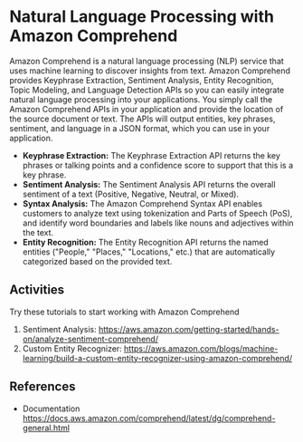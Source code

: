 # Natural Language Processing with Amazon Comprehend


Amazon Comprehend is a natural language processing (NLP) service that uses machine learning to discover insights from text. Amazon Comprehend provides Keyphrase Extraction, Sentiment Analysis, Entity Recognition, Topic Modeling, and Language Detection APIs so you can easily integrate natural language processing into your applications. You simply call the Amazon Comprehend APIs in your application and provide the location of the source document or text. The APIs will output entities, key phrases, sentiment, and language in a JSON format, which you can use in your application.

- **Keyphrase Extraction:**
The Keyphrase Extraction API returns the key phrases or talking points and a confidence score to support that this is a key phrase.
- **Sentiment Analysis:**
The Sentiment Analysis API returns the overall sentiment of a text (Positive, Negative, Neutral, or Mixed).
- **Syntax Analysis:**
The Amazon Comprehend Syntax API enables customers to analyze text using tokenization and Parts of Speech (PoS), and identify word boundaries and labels like nouns and adjectives within the text.
- **Entity Recognition:**
The Entity Recognition API returns the named entities ("People," "Places," "Locations," etc.) that are automatically categorized based on the provided text.

## Activities
Try these tutorials to start working with Amazon Comprehend

1. Sentiment Analysis: https://aws.amazon.com/getting-started/hands-on/analyze-sentiment-comprehend/
2. Custom Entity Recognizer: https://aws.amazon.com/blogs/machine-learning/build-a-custom-entity-recognizer-using-amazon-comprehend/

## References
- Documentation https://docs.aws.amazon.com/comprehend/latest/dg/comprehend-general.html


